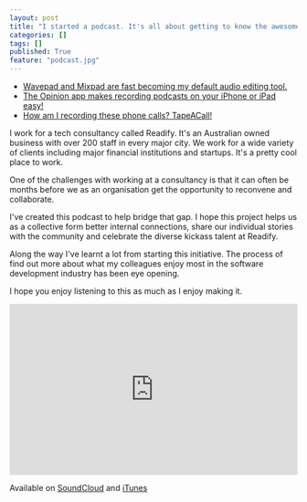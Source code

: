 ```yaml
---
layout: post
title: "I started a podcast. It's all about getting to know the awesome people I work with at Readify."
categories: []
tags: []
published: True
feature: "podcast.jpg"
---
```

- [Wavepad and Mixpad are fast becoming my default audio editing tool.](http://www.nch.com.au/software/audio.html)
- [The Opinion app makes recording podcasts on your iPhone or iPad easy!](http://lifehacker.com/opinion-makes-recording-podcasts-on-your-iphone-or-ipad-1691701049)
- [How am I recording these phone calls? TapeACall!](https://www.tapeacall.com/)

I work for a tech consultancy called Readify. It's an Australian owned business with over 200 staff in every major city. We work for a wide variety of clients including major financial institutions and startups. It's a pretty cool place to work.

One of the challenges with working at a consultancy is that it can often be months before we as an organisation get the opportunity to reconvene and collaborate.

I've created this podcast to help bridge that gap. I hope this project helps us as a collective form better internal connections, share our individual stories with the community and celebrate the diverse kickass talent at Readify.

Along the way I've learnt a lot from starting this initiative. The process of find out more about what my colleagues enjoy most in the software development industry has been eye opening.

I hope you enjoy listening to this as much as I enjoy making it.

<iframe width="100%" height="300" scrolling="no" frameborder="no" src="https://w.soundcloud.com/player/?url=https%3A//api.soundcloud.com/playlists/194321128&amp;auto_play=false&amp;hide_related=false&amp;show_comments=true&amp;show_user=true&amp;show_reposts=false&amp;visual=true"></iframe>

Available on [SoundCloud](https://soundcloud.com/kahne-raja/sets/getting-to-know-our-readify) and [iTunes](https://itunes.apple.com/au/podcast/getting-to-know-our-readify/id1082873689?mt=2)